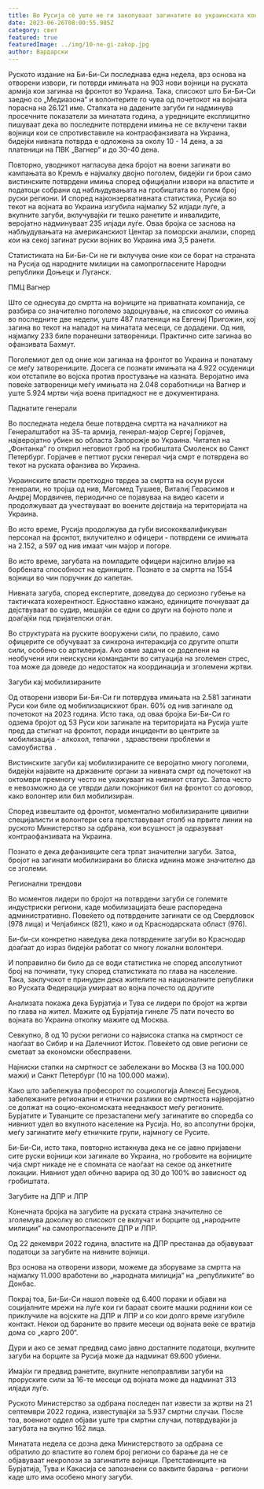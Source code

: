 ```yaml
---
title: Во Русија сè уште не ги закопуваат загинатите во украинската контраофанзива
date: 2023-06-26T08:00:55.985Z
category: свет
featured: true
featuredImage: ../img/10-ne-gi-zakop.jpg
author: Вардарски
---
```

Руското издание на Би-Би-Си последнава една недела, врз основа на отворени извори, ги потврди имињата на 903 нови војници на руската армија кои загинаа на фронтот во Украина. Така, списокот што Би-Би-Си заедно со „Медиазона“ и волонтерите го чува од почетокот на војната порасна на 26.121 име. Стапката на дадените загуби ги надминува просечните показатели за минатата година, а уредниците експлицитно пишуваат дека во последните потврдени имиња не се вклучени такви војници кои се спротивставиле на контраофанзивата на Украина, бидејќи нивната потврда е одложена за околу 10 - 14 дена, а за платеници на ПВК „Вагнер“ и до 30-40 дена.

Повторно, уводникот нагласува дека бројот на воени загинати во кампањата во Кремљ е најмалку двојно поголем, бидејќи ги брои само вистинските потврдени имиња според официјални извори на властите и податоци собрани од набљудувањата на гробиштата во голем број руски региони. И според најконзервативната статистика, Русија во текот на војната во Украина изгубила најмалку 52 илјади луѓе, а вкупните загуби, вклучувајќи ги тешко ранетите и инвалидите, веројатно надминуваат 235 илјади луѓе. Оваа бројка се заснова на набљудувањата на американскиот Центар за поморски анализи, според кои на секој загинат руски војник во Украина има 3,5 ранети.

Статистиката на Би-Би-Си не ги вклучува оние кои се борат на страната на Русија од народните милиции на самопрогласените Народни републики Доњецк и Луганск.

ПМЦ Вагнер

Што се однесува до смртта на војниците на приватната компанија, се разбира со значително поголемо задоцнување, на списокот со имиња во последните две недели, уште 487 платеници на Евгениј Пригожин, кој загина во текот на нападот на минатата месеци, се додадени. Од нив, најмалку 233 биле поранешни затвореници. Практично сите загинаа во офанзивата Бахмут.

Поголемиот дел од оние кои загинаа на фронтот во Украина и понатаму се меѓу затворениците. Досега се познати имињата на 4.922 осуденици кои отстапиле во војска против простување на казната. Веројатно има повеќе затвореници меѓу имињата на 2.048 соработници на Вагнер и уште 5.924 мртви чија воена припадност не е документирана.

Паднатите генерали

Во последната недела беше потврдена смртта на началникот на Генералштабот на 35-та армија, генерал-мајор Сергеј Горјачев, најверојатно убиен во областа Запорожје во Украина. Читател на „Фонтанка“ го открил неговиот гроб на гробиштата Смоленск во Санкт Петербург. Горјачев е петтиот руски генерал чија смрт е потврдена во текот на руската офанзива во Украина.

Украинските власти претходно тврдеа за смртта на осум руски генерали, но тројца од нив, Магомед Тушаев, Виталиј Герасимов и Андреј Мордвичев, периодично се појавуваа на видео касети и продолжуваат да учествуваат во воените дејствија на територијата на Украина.

Во исто време, Русија продолжува да губи висококвалификуван персонал на фронтот, вклучително и офицери - потврдени се имињата на 2.152, а 597 од нив имаат чин мајор и погоре.

Во исто време, загубата на помладите офицери најсилно влијае на борбената способност на единиците. Познато е за смртта на 1554 војници во чин поручник до капетан.

Нивната загуба, според експертите, доведува до сериозно губење на тактичката кохерентност. Едноставно кажано, единиците почнуваат да дејствуваат во судир, мешајќи се едни со други на бојното поле и доаѓајќи под пријателски оган.

Во структурата на руските вооружени сили, по правило, само офицерите се обучуваат за синхрона интеракција со другите општи сили, особено со артилерија. Ако овие задачи се доделени на необучени или неискусни команданти во ситуација на зголемен стрес, тоа може да доведе до недостаток на координација и зголемени жртви.

Загуби кај мобилизираните

Од отворени извори Би-Би-Си ги потврдува имињата на 2.581 загинати Руси кои биле од мобилизацискиот бран. 60% од нив загинале од почетокот на 2023 година. Исто така, од оваа бројка Би-Би-Си го одзема бројот од 53 Руси кои загинале на територијата на Русија уште пред да стигнат на фронтот, поради инциденти во центрите за мобилизација - алкохол, тепачки , здравствени проблеми и самоубиства .

Вистинските загуби кај мобилизираните се веројатно многу поголеми, бидејќи најавите на државните органи за нивната смрт од почетокот на октомври премногу често не укажуваат на нивниот статус. Затоа често е невозможно да се утврди дали покојникот бил на фронтот со договор, како волонтер или бил мобилизиран.

Според извештаите од фронтот, моментално мобилизираните цивилни специјалисти и волонтери сега претставуваат столб на првите линии на руското Министерство за одбрана, кои всушност ја одразуваат контраофанзивата на Украина.

Познато е дека дефанзивците сега трпат значителни загуби. Затоа, бројот на загинати мобилизирани во блиска иднина може значително да се зголеми.

Регионални трендови

Во моментов лидери по бројот на потврдени загуби се големите индустриски региони, каде мобилизацијата беше распоредена административно. Повеќето од потврдените загинати се од Свердловск (978 лица) и Челјабинск (821), како и од Краснодарската област (976).

Би-би-си конкретно наведува дека потврдените загуби во Краснодар доаѓаат до израз бидејќи работат со многу локални волонтери.

И поправилно би било да се води статистика не според апсолутниот број на починати, туку според статистиката по глава на население. Така, заклучокот е принуден дека жителите на националните републики во Руската Федерација умираат во војна почесто од другите

Анализата покажа дека Бурјатија и Тува се лидери по бројот на жртви по глава на жител. Мажите од Бурјатија гинеле 75 пати почесто во војната во Украина отколку мажите од Москва.

Севкупно, 8 од 10 руски региони со највисока стапка на смртност се наоѓаат во Сибир и на Далечниот Исток. Повеќето од овие региони се сметаат за економски обесправени.

Најниски стапки на смртност се забележани во Москва (3 на 100.000 мажи) и Санкт Петербург (10 на 100.000 мажи).

Како што забележува професорот по социологија Алексеј Бесуднов, забележаните регионални и етнички разлики во смртноста најверојатно се должат на социо-економската нееднаквост меѓу регионите. Бурјатите и Туванците се презастапени меѓу загинатите во споредба со нивниот удел во вкупното население на Русија. Но, во апсолутни бројки, меѓу загинатите меѓу етничките групи, најмногу се Русите.

Би-Би-Си, исто така, повторно истакнува дека не се јавно пријавени сите руски војници кои загинале во Украина, но гробовите на војниците чија смрт никаде не е спомната се наоѓаат на секое од анкетните локации. Нивниот удел обично варира од 30 до 100% во зависност од гробиштата.

Загубите на ДПР и ЛПР

Конечната бројка на загубите на руската страна значително се зголемува доколку во списокот се вклучат и борците од „народните милиции“ на самопрогласените ДПР и ЛПР.

Од 22 декември 2022 година, властите на ДПР престанаа да објавуваат податоци за загубите на нивните војници.

Врз основа на отворени извори, можеме да зборуваме за смртта на најмалку 11.000 вработени во „народната милиција“ на „републиките“ во Донбас.

Покрај тоа, Би-Би-Си нашол повеќе од 6.400 пораки и објави на социјалните мрежи на луѓе кои ги бараат своите машки роднини кои се приклучиле на војските на ДПР и ЛПР и со кои долго време изгубиле контакт. Некои од бараните во првите месеци од војната веќе се вратија дома со „карго 200“.

Дури и ако се земат предвид само јавно достапните податоци, вкупните загуби на борците за Русија може да надминат 69.600 убиени.

Имајќи ги предвид ранетите, вкупните непоправливи загуби на проруските сили за 16-те месеци од војната може да надминат 313 илјади луѓе.

Руското Министерство за одбрана последен пат извести за жртви на 21 септември 2022 година, известувајќи за 5.937 смртни случаи. После тоа, воениот оддел објави уште три смртни случаи, потврдувајќи ја загубата на вкупно 162 лица.

Минатата недела се дозна дека Министерството за одбрана се обратило до властите во голем број региони со барање да не се објавуваат некролози за загинатите војници. Претставниците на Бурјатија, Тува и Какасија се запознаени со ваквите барања - региони каде што има особено многу загуби.